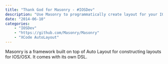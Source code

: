 ```yaml
---
title: "Thank God for Masonry - #IOSDev"
description: "Use Masonry to programmatically create layout for your IOS apps superfast!"
date: "2014-06-10"
categories:
    - "IOSDev"
    - "https://github.com/Masonry/Masonry"
    - "XCode AutoLayout"
---
```

Masonry is a framework built on top of Auto Layout for constructing layouts for IOS/OSX.
It comes with its own DSL.
